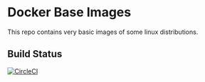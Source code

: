 # Docker Base Images

This repo contains very basic images of some linux distributions.


## Build Status

[![CircleCI](https://circleci.com/gh/steigr/docker-base-image-builder.svg?style=svg)](https://circleci.com/gh/steigr/docker-base-image-builder)
